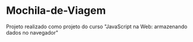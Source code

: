 # Mochila-de-Viagem
Projeto realizado como projeto do curso "JavaScript na Web: armazenando dados no navegador"
